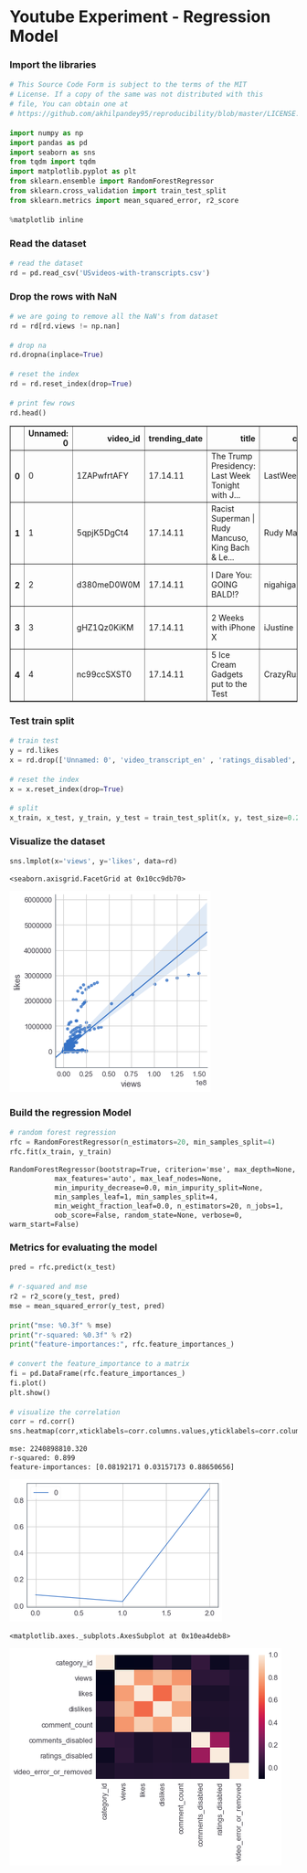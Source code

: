 
# Youtube Experiment - Regression Model

### Import the libraries


```python
# This Source Code Form is subject to the terms of the MIT
# License. If a copy of the same was not distributed with this
# file, You can obtain one at
# https://github.com/akhilpandey95/reproducibility/blob/master/LICENSE.

import numpy as np
import pandas as pd
import seaborn as sns
from tqdm import tqdm
import matplotlib.pyplot as plt
from sklearn.ensemble import RandomForestRegressor
from sklearn.cross_validation import train_test_split
from sklearn.metrics import mean_squared_error, r2_score

%matplotlib inline
```

### Read the dataset


```python
# read the dataset
rd = pd.read_csv('USvideos-with-transcripts.csv')
```

### Drop the rows with NaN


```python
# we are going to remove all the NaN's from dataset
rd = rd[rd.views != np.nan]

# drop na
rd.dropna(inplace=True)

# reset the index
rd = rd.reset_index(drop=True)

# print few rows
rd.head()
```




<div>
<style scoped>
    .dataframe tbody tr th:only-of-type {
        vertical-align: middle;
    }

    .dataframe tbody tr th {
        vertical-align: top;
    }

    .dataframe thead th {
        text-align: right;
    }
</style>
<table border="1" class="dataframe">
  <thead>
    <tr style="text-align: right;">
      <th></th>
      <th>Unnamed: 0</th>
      <th>video_id</th>
      <th>trending_date</th>
      <th>title</th>
      <th>channel_title</th>
      <th>category_id</th>
      <th>publish_time</th>
      <th>tags</th>
      <th>views</th>
      <th>likes</th>
      <th>dislikes</th>
      <th>comment_count</th>
      <th>thumbnail_link</th>
      <th>comments_disabled</th>
      <th>ratings_disabled</th>
      <th>video_error_or_removed</th>
      <th>description</th>
      <th>video_transcript_en</th>
    </tr>
  </thead>
  <tbody>
    <tr>
      <th>0</th>
      <td>0</td>
      <td>1ZAPwfrtAFY</td>
      <td>17.14.11</td>
      <td>The Trump Presidency: Last Week Tonight with J...</td>
      <td>LastWeekTonight</td>
      <td>24.0</td>
      <td>2017-11-13T07:30:00.000Z</td>
      <td>last week tonight trump presidency|"last week ...</td>
      <td>2418783.0</td>
      <td>97185.0</td>
      <td>6146.0</td>
      <td>12703.0</td>
      <td>https://i.ytimg.com/vi/1ZAPwfrtAFY/default.jpg</td>
      <td>0.0</td>
      <td>0.0</td>
      <td>0.0</td>
      <td>One year after the presidential election, John...</td>
      <td>&lt;?xml version="1.0" encoding="utf-8" ?&gt;&lt;transc...</td>
    </tr>
    <tr>
      <th>1</th>
      <td>1</td>
      <td>5qpjK5DgCt4</td>
      <td>17.14.11</td>
      <td>Racist Superman | Rudy Mancuso, King Bach &amp; Le...</td>
      <td>Rudy Mancuso</td>
      <td>23.0</td>
      <td>2017-11-12T19:05:24.000Z</td>
      <td>racist superman|"rudy"|"mancuso"|"king"|"bach"...</td>
      <td>3191434.0</td>
      <td>146033.0</td>
      <td>5339.0</td>
      <td>8181.0</td>
      <td>https://i.ytimg.com/vi/5qpjK5DgCt4/default.jpg</td>
      <td>0.0</td>
      <td>0.0</td>
      <td>0.0</td>
      <td>WATCH MY PREVIOUS VIDEO ▶ \n\nSUBSCRIBE ► http...</td>
      <td>&lt;?xml version="1.0" encoding="utf-8" ?&gt;&lt;transc...</td>
    </tr>
    <tr>
      <th>2</th>
      <td>2</td>
      <td>d380meD0W0M</td>
      <td>17.14.11</td>
      <td>I Dare You: GOING BALD!?</td>
      <td>nigahiga</td>
      <td>24.0</td>
      <td>2017-11-12T18:01:41.000Z</td>
      <td>ryan|"higa"|"higatv"|"nigahiga"|"i dare you"|"...</td>
      <td>2095731.0</td>
      <td>132235.0</td>
      <td>1989.0</td>
      <td>17518.0</td>
      <td>https://i.ytimg.com/vi/d380meD0W0M/default.jpg</td>
      <td>0.0</td>
      <td>0.0</td>
      <td>0.0</td>
      <td>I know it's been a while since we did this sho...</td>
      <td>&lt;?xml version="1.0" encoding="utf-8" ?&gt;&lt;transc...</td>
    </tr>
    <tr>
      <th>3</th>
      <td>3</td>
      <td>gHZ1Qz0KiKM</td>
      <td>17.14.11</td>
      <td>2 Weeks with iPhone X</td>
      <td>iJustine</td>
      <td>28.0</td>
      <td>2017-11-13T19:07:23.000Z</td>
      <td>ijustine|"week with iPhone X"|"iphone x"|"appl...</td>
      <td>119180.0</td>
      <td>9763.0</td>
      <td>511.0</td>
      <td>1434.0</td>
      <td>https://i.ytimg.com/vi/gHZ1Qz0KiKM/default.jpg</td>
      <td>0.0</td>
      <td>0.0</td>
      <td>0.0</td>
      <td>Using the iPhone for the past two weeks -- her...</td>
      <td>&lt;?xml version="1.0" encoding="utf-8" ?&gt;&lt;transc...</td>
    </tr>
    <tr>
      <th>4</th>
      <td>4</td>
      <td>nc99ccSXST0</td>
      <td>17.14.11</td>
      <td>5 Ice Cream Gadgets put to the Test</td>
      <td>CrazyRussianHacker</td>
      <td>28.0</td>
      <td>2017-11-12T21:50:37.000Z</td>
      <td>5 Ice Cream Gadgets|"Ice Cream"|"Cream Sandwic...</td>
      <td>817732.0</td>
      <td>23663.0</td>
      <td>778.0</td>
      <td>3432.0</td>
      <td>https://i.ytimg.com/vi/nc99ccSXST0/default.jpg</td>
      <td>0.0</td>
      <td>0.0</td>
      <td>0.0</td>
      <td>Ice Cream Pint Combination Lock - http://amzn....</td>
      <td>&lt;?xml version="1.0" encoding="utf-8" ?&gt;&lt;transc...</td>
    </tr>
  </tbody>
</table>
</div>



### Test train split


```python
# train test
y = rd.likes
x = rd.drop(['Unnamed: 0', 'video_transcript_en' , 'ratings_disabled', 'comments_disabled', 'video_error_or_removed', 'thumbnail_link', 'description', 'publish_time', 'tags', 'category_id', 'channel_title', 'video_id', 'trending_date', 'likes', 'title', 'Unnamed: 0'], axis=1)

# reset the index
x = x.reset_index(drop=True)

# split
x_train, x_test, y_train, y_test = train_test_split(x, y, test_size=0.2, random_state=1)
```

### Visualize the dataset


```python
sns.lmplot(x='views', y='likes', data=rd)
```




    <seaborn.axisgrid.FacetGrid at 0x10cc9db70>




![png](output_10_1.png)


### Build the regression Model


```python
# random forest regression
rfc = RandomForestRegressor(n_estimators=20, min_samples_split=4)
rfc.fit(x_train, y_train)
```




    RandomForestRegressor(bootstrap=True, criterion='mse', max_depth=None,
               max_features='auto', max_leaf_nodes=None,
               min_impurity_decrease=0.0, min_impurity_split=None,
               min_samples_leaf=1, min_samples_split=4,
               min_weight_fraction_leaf=0.0, n_estimators=20, n_jobs=1,
               oob_score=False, random_state=None, verbose=0, warm_start=False)



### Metrics for evaluating the model


```python
pred = rfc.predict(x_test)

# r-squared and mse
r2 = r2_score(y_test, pred)
mse = mean_squared_error(y_test, pred)

print("mse: %0.3f" % mse)
print("r-squared: %0.3f" % r2)
print("feature-importances:", rfc.feature_importances_)

# convert the feature_importance to a matrix
fi = pd.DataFrame(rfc.feature_importances_)
fi.plot()
plt.show()

# visualize the correlation
corr = rd.corr()
sns.heatmap(corr,xticklabels=corr.columns.values,yticklabels=corr.columns.values)
```

    mse: 2240898810.320
    r-squared: 0.899
    feature-importances: [0.08192171 0.03157173 0.88650656]



![png](output_14_1.png)





    <matplotlib.axes._subplots.AxesSubplot at 0x10ea4deb8>




![png](output_14_3.png)

